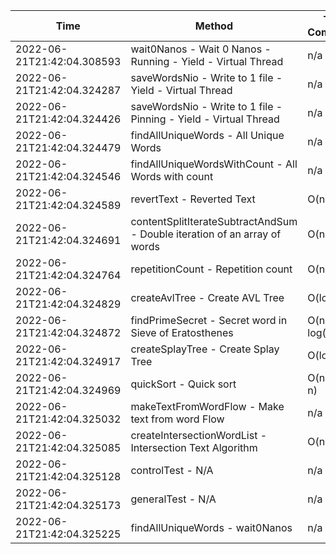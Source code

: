 | Time | Method | Time Complexity | Space Complexity | Repetitions | Java Duration | Kotlin Duration | Machine |
|---|---|---|---|---|---|---|---|
| 2022-06-21T21:42:04.308593 | wait0Nanos - Wait 0 Nanos - Running - Yield - Virtual Thread | n/a | n/a | 2 | 18 | -1 | Prototype |
| 2022-06-21T21:42:04.324287 | saveWordsNio - Write to 1 file - Yield - Virtual Thread | n/a | n/a | 2 | 123 | -1 | Prototype |
| 2022-06-21T21:42:04.324426 | saveWordsNio - Write to 1 file - Pinning - Yield - Virtual Thread | n/a | n/a | 2 | 236 | -1 | Prototype |
| 2022-06-21T21:42:04.324479 | findAllUniqueWords - All Unique Words | n/a | n/a | 10000 | 1592 | 3597 | Prototype |
| 2022-06-21T21:42:04.324546 | findAllUniqueWordsWithCount - All Words with count | n/a | n/a | 10000 | 1420 | 1961 | Prototype |
| 2022-06-21T21:42:04.324589 | revertText - Reverted Text | O(n) | O(1) | 10000 | 259 | 662 | Prototype |
| 2022-06-21T21:42:04.324691 | contentSplitIterateSubtractAndSum - Double iteration of an array of words | O(n^2) | O(1) | 10000 | 494 | 3294 | Prototype |
| 2022-06-21T21:42:04.324764 | repetitionCount - Repetition count | O(n^2) | O(n) | 10000 | 2648 | 1583 | Prototype |
| 2022-06-21T21:42:04.324829 | createAvlTree - Create AVL Tree | O(log n) | O(n) | 10000 | 243 | 310 | Prototype |
| 2022-06-21T21:42:04.324872 | findPrimeSecret - Secret word in Sieve of Eratosthenes | O(n * log(log n)) | O(n) | 10000 | 404 | 743 | Prototype |
| 2022-06-21T21:42:04.324917 | createSplayTree - Create Splay Tree | O(log n) | O(n) | 10000 | 355 | 859 | Prototype |
| 2022-06-21T21:42:04.324969 | quickSort - Quick sort | O(n * log n) | O(log n) | 10000 | 1442 | 4663 | Prototype |
| 2022-06-21T21:42:04.325032 | makeTextFromWordFlow - Make text from word Flow | n/a | n/a | 10000 | 910 | 1208 | Prototype |
| 2022-06-21T21:42:04.325085 | createIntersectionWordList - Intersection Text Algorithm | O(n) | O(n) | 10000 | 313 | 814 | Prototype |
| 2022-06-21T21:42:04.325128 | controlTest - N/A | n/a | n/a | 10000 | 867 | 1093 | Prototype |
| 2022-06-21T21:42:04.325173 | generalTest - N/A | n/a | n/a | 10000 | 212 | 128 | Prototype |
| 2022-06-21T21:42:04.325225 | findAllUniqueWords - wait0Nanos | n/a | n/a | 2 | -1 | 17 | Prototype |
